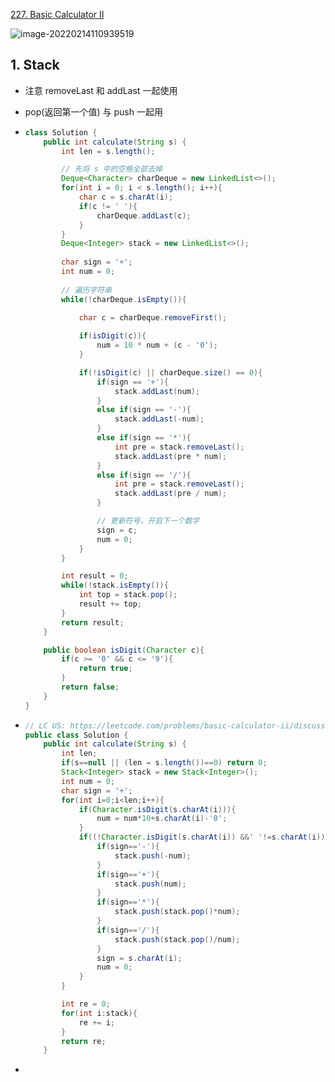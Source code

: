 [227. Basic Calculator II](https://leetcode-cn.com/problems/basic-calculator-ii/)

![image-20220214110939519](https://raw.githubusercontent.com/TWDH/Leetcode-From-Zero/pictures/img/image-20220214110939519.png)

## 1. Stack

- 注意 removeLast 和 addLast 一起使用

- pop(返回第一个值) 与 push 一起用

- ```java
  class Solution {
      public int calculate(String s) {
          int len = s.length();
  
          // 先将 s 中的空格全部去掉
          Deque<Character> charDeque = new LinkedList<>();
          for(int i = 0; i < s.length(); i++){
              char c = s.charAt(i);
              if(c != ' '){
                  charDeque.addLast(c);
              }
          }
          Deque<Integer> stack = new LinkedList<>();
          
          char sign = '+';
          int num = 0;
          
          // 遍历字符串
          while(!charDeque.isEmpty()){
              
              char c = charDeque.removeFirst();
  
              if(isDigit(c)){
                  num = 10 * num + (c - '0');
              }
  
              if(!isDigit(c) || charDeque.size() == 0){
                  if(sign == '+'){
                      stack.addLast(num);
                  }
                  else if(sign == '-'){
                      stack.addLast(-num);
                  }
                  else if(sign == '*'){
                      int pre = stack.removeLast();
                      stack.addLast(pre * num);
                  }
                  else if(sign == '/'){
                      int pre = stack.removeLast();
                      stack.addLast(pre / num);
                  }
  
                  // 更新符号，开启下一个数字
                  sign = c;
                  num = 0;
              }
          }
  
          int result = 0;
          while(!stack.isEmpty()){
              int top = stack.pop();
              result += top;
          }
          return result;
      }
  
      public boolean isDigit(Character c){
          if(c >= '0' && c <= '9'){
              return true;
          }
          return false;
      }
  }
  ```

- ```java
  // LC US: https://leetcode.com/problems/basic-calculator-ii/discuss/63003/Share-my-java-solution
  public class Solution {
      public int calculate(String s) {
          int len;
          if(s==null || (len = s.length())==0) return 0;
          Stack<Integer> stack = new Stack<Integer>();
          int num = 0;
          char sign = '+';
          for(int i=0;i<len;i++){
              if(Character.isDigit(s.charAt(i))){
                  num = num*10+s.charAt(i)-'0';
              }
              if((!Character.isDigit(s.charAt(i)) &&' '!=s.charAt(i)) || i==len-1){
                  if(sign=='-'){
                      stack.push(-num);
                  }
                  if(sign=='+'){
                      stack.push(num);
                  }
                  if(sign=='*'){
                      stack.push(stack.pop()*num);
                  }
                  if(sign=='/'){
                      stack.push(stack.pop()/num);
                  }
                  sign = s.charAt(i);
                  num = 0;
              }
          }
  
          int re = 0;
          for(int i:stack){
              re += i;
          }
          return re;
      }
  ```

- 